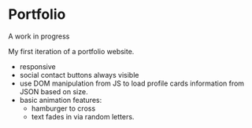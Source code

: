# Portfolio

A work in progress

My first iteration of a portfolio website.
- responsive
- social contact buttons always visible
- use DOM manipulation from JS to load profile cards information from JSON based on size.
- basic animation features: 
  - hamburger to cross
  - text fades in via random letters.  
